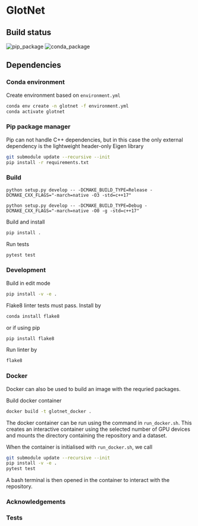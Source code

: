 # GlotNet

## Build status

![pip_package](https://github.com/ljuvela/GlotNet/actions/workflows/python-package.yml/badge.svg)
![conda_package](https://github.com/ljuvela/GlotNet/actions/workflows/python-package-conda.yml/badge.svg)

## Dependencies

### Conda environment

Create environment based on `environment.yml`
```bash
conda env create -n glotnet -f environment.yml
conda activate glotnet
```

### Pip package manager

Pip can not handle C++ dependencies, but in this case the only external dependency is the lightweight header-only Eigen library
```bash
git submodule update --recursive --init
pip install -r requirements.txt
```

### Build

```
python setup.py develop -- -DCMAKE_BUILD_TYPE=Release -DCMAKE_CXX_FLAGS="-march=native -O3 -std=c++17"
```

```
python setup.py develop -- -DCMAKE_BUILD_TYPE=Debug -DCMAKE_CXX_FLAGS="-march=native -O0 -g -std=c++17"
```

Build and install
```bash
pip install .
```

Run tests

```bash
pytest test
```

### Development

Build in edit mode 
```bash
pip install -v -e .
```

Flake8 linter tests must pass. Install by
```bash
conda install flake8
```
or if using pip
```bash
pip install flake8
```

Run linter by 
```bash
flake8
```

### Docker

Docker can also be used to build an image with the requried packages.

Build docker container
```bash
docker build -t glotnet_docker .
```
The docker container can be run using the command in `run_docker.sh`. This creates an interactive container using the selected number of GPU devices and mounts the directory containing the repository and a dataset.

When the container is initialised with `run_docker.sh`, we call

```bash
git submodule update --recursive --init
pip install -v -e .
pytest test
```

A bash terminal is then opened in the container to interact with the repository.

### Acknowledgements


### Tests